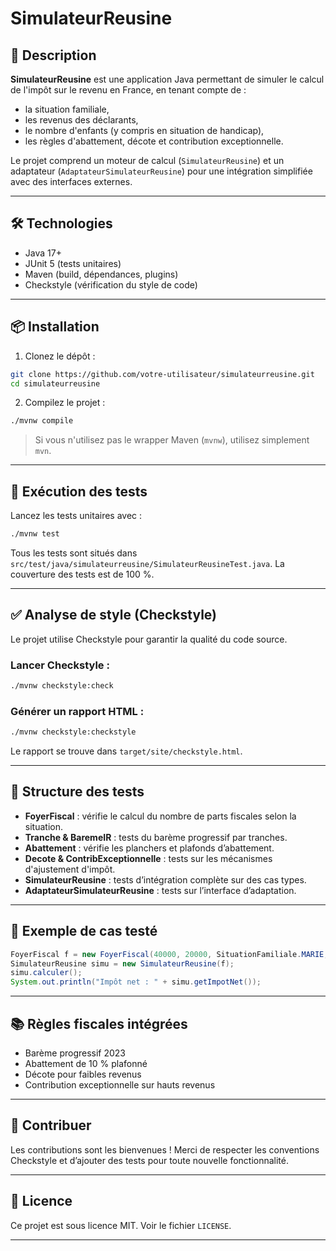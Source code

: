 # SimulateurReusine

## 📌 Description

**SimulateurReusine** est une application Java permettant de simuler le calcul de l'impôt sur le revenu en France, en tenant compte de :
- la situation familiale,
- les revenus des déclarants,
- le nombre d'enfants (y compris en situation de handicap),
- les règles d'abattement, décote et contribution exceptionnelle.

Le projet comprend un moteur de calcul (`SimulateurReusine`) et un adaptateur (`AdaptateurSimulateurReusine`) pour une intégration simplifiée avec des interfaces externes.

---

## 🛠️ Technologies

- Java 17+
- JUnit 5 (tests unitaires)
- Maven (build, dépendances, plugins)
- Checkstyle (vérification du style de code)

---

## 📦 Installation

1. Clonez le dépôt :

```bash
git clone https://github.com/votre-utilisateur/simulateurreusine.git
cd simulateurreusine
```

2. Compilez le projet :

```bash
./mvnw compile
```

> Si vous n'utilisez pas le wrapper Maven (`mvnw`), utilisez simplement `mvn`.

---

## 🚀 Exécution des tests

Lancez les tests unitaires avec :

```bash
./mvnw test
```

Tous les tests sont situés dans `src/test/java/simulateurreusine/SimulateurReusineTest.java`. La couverture des tests est de 100 %.

---

## ✅ Analyse de style (Checkstyle)

Le projet utilise Checkstyle pour garantir la qualité du code source.

### Lancer Checkstyle :

```bash
./mvnw checkstyle:check
```

### Générer un rapport HTML :

```bash
./mvnw checkstyle:checkstyle
```

Le rapport se trouve dans `target/site/checkstyle.html`.

---

## 🧪 Structure des tests

- **FoyerFiscal** : vérifie le calcul du nombre de parts fiscales selon la situation.
- **Tranche & BaremeIR** : tests du barème progressif par tranches.
- **Abattement** : vérifie les planchers et plafonds d’abattement.
- **Decote & ContribExceptionnelle** : tests sur les mécanismes d'ajustement d'impôt.
- **SimulateurReusine** : tests d’intégration complète sur des cas types.
- **AdaptateurSimulateurReusine** : tests sur l’interface d’adaptation.

---

## 📄 Exemple de cas testé

```java
FoyerFiscal f = new FoyerFiscal(40000, 20000, SituationFamiliale.MARIE, 2, 1, false);
SimulateurReusine simu = new SimulateurReusine(f);
simu.calculer();
System.out.println("Impôt net : " + simu.getImpotNet());
```

---

## 📚 Règles fiscales intégrées

- Barème progressif 2023
- Abattement de 10 % plafonné
- Décote pour faibles revenus
- Contribution exceptionnelle sur hauts revenus

---

## 🤝 Contribuer

Les contributions sont les bienvenues ! Merci de respecter les conventions Checkstyle et d’ajouter des tests pour toute nouvelle fonctionnalité.

---

## 📄 Licence

Ce projet est sous licence MIT. Voir le fichier `LICENSE`.

---